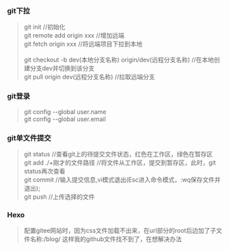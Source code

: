 ### git下拉<br>
>git init     //初始化   <br>
>git remote add origin xxx   //增加远端 <br>
>git fetch origin xxx      //将远端项目下拉到本地 <br>  
>git checkout -b dev(本地分支名称) origin/dev(远程分支名称)   //在本地创建分支dev并切换到该分支 <br>
>git pull origin dev(远程分支名称)   //拉取远端分支 <br>

### git登录
>git config --global user.name <br>
>git config --global user.email <br>

### git单文件提交
>git status     //查看git上的待提交文件状态，红色在工作区，绿色在暂存区<br>
>git add ./+刚才的文件路径  //将文件从工作区，提交到暂存区，此时，git status再次查看<br>
>git commit  //输入提交信息,vi模式退出(Esc进入命令模式，:wq保存文件并退出);<br>
>git push    //上传选择的文件<br>

### Hexo
>配置gitee网站时，因为css文件加载不出来，在url部分的root后边加了子文件名称:/blog/
>这样我的github文件找不到了，在想解决办法
